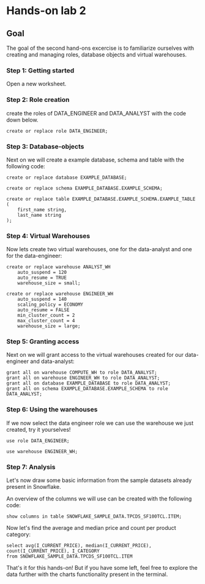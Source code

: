 # Hands-on lab 2

## Goal
The goal of the second hand-ons excercise is to familiarize ourselves with creating and managing roles, database objects and virtual warehouses.

### Step 1: Getting started
Open a new worksheet. 

### Step 2: Role creation
create the roles of DATA_ENGINEER and DATA_ANALYST with the code down below.
~~~~
create or replace role DATA_ENGINEER;
~~~~
### Step 3: Database-objects 
Next on we will create a example database, schema and table with the following code:
~~~~
create or replace database EXAMPLE_DATABASE;

create or replace schema EXAMPLE_DATABASE.EXAMPLE_SCHEMA;

create or replace table EXAMPLE_DATABASE.EXAMPLE_SCHEMA.EXAMPLE_TABLE ( 
    first_name string,
    last_name string
);
~~~~


### Step 4: Virtual Warehouses
Now lets create two virtual warehouses, one for the data-analyst and one for the data-engineer:
~~~~
create or replace warehouse ANALYST_WH
    auto_suspend = 120
    auto_resume = TRUE
    warehouse_size = small;
    
create or replace warehouse ENGINEER_WH
    auto_suspend = 140
    scaling_policy = ECONOMY
    auto_resume = FALSE
    min_cluster_count = 2
    max_cluster_count = 4
    warehouse_size = large;
~~~~
### Step 5: Granting access
Next on we will grant access to the virtual warehouses created for our data-engineer and data-analyst:
~~~~
grant all on warehouse COMPUTE_WH to role DATA_ANALYST;
grant all on warehouse ENGINEER_WH to role DATA_ANALYST;
grant all on database EXAMPLE_DATABASE to role DATA_ANALYST;
grant all on schema EXAMPLE_DATABASE.EXAMPLE_SCHEMA to role DATA_ANALYST;
~~~~
### Step 6: Using the warehouses
If we now select the data engineer role we can use the warehouse we just created, try it yourselves! 
~~~~
use role DATA_ENGINEER;

use warehouse ENGINEER_WH;
~~~~
### Step 7: Analysis 
Let's now draw some basic information from the sample datasets already present in Snowflake. 

An overview of the columns we will use can be created with the following code:
~~~~
show columns in table SNOWFLAKE_SAMPLE_DATA.TPCDS_SF100TCL.ITEM;
~~~~

Now let's find the average and median price and count per product category:
~~~~
select avg(I_CURRENT_PRICE), median(I_CURRENT_PRICE), count(I_CURRENT_PRICE), I_CATEGORY
from SNOWFLAKE_SAMPLE_DATA.TPCDS_SF100TCL.ITEM
~~~~

That's it for this hands-on! But if you have some left, feel free to explore the data further with the charts functionality present in the terminal. 
